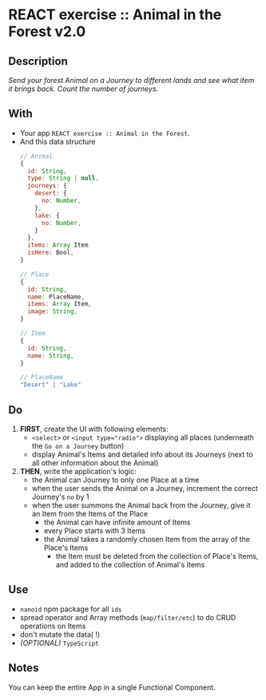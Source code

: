 # REACT exercise :: Animal in the Forest v2.0

## Description
_Send your forest Animal on a Journey to different lands and see what item it brings back. Count the number of journeys._

## With
- Your app `REACT exercise :: Animal in the Forest`.
- And this data structure
    ```js
    // Animal
    {
      id: String,
      type: String | null,
      journeys: {
        desert: {
          no: Number,
        },
        lake: {
          no: Number,
        }
      },
      items: Array Item
      isHere: Bool,
    }

    // Place
    {
      id: String,
      name: PlaceName,
      items: Array Item,
      image: String,
    }

    // Item
    {
      id: String,
      name: String,
    }

    // PlaceName
    "Desert" | "Lake"
    ```

## Do
1. **FIRST**, create the UI with following elements: 
    - `<select>` or `<input type="radio">` displaying all places (underneath the `Go on a Journey` button)
    - display Animal's Items and detailed info about its Journeys (next to all other information about the Animal)
1. **THEN**, write the application's logic:
    - the Animal can Journey to only one Place at a time
    - when the user sends the Animal on a Journey, increment the correct Journey's `no` by 1
    - when the user summons the Animal back from the Journey, give it an Item from the Items of the Place
      - the Animal can have infinite amount of Items
      - every Place starts with 3 Items
      - the Animal takes a randomly chosen Item from the array of the Place's Items
        - the Item must be deleted from the collection of Place's Items, and added to the collection of Animal's Items


## Use
- `nanoid` npm package for all `ids`
- spread operator and Array methods (`map/filter/etc`) to do CRUD operations on Items
- don't mutate the data( !)
- _(OPTIONAL)_ `TypeScript`


## Notes
You can keep the entire App in a single Functional Component.
